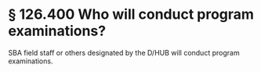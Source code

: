 # § 126.400   Who will conduct program examinations?

SBA field staff or others designated by the D/HUB will conduct program examinations.




